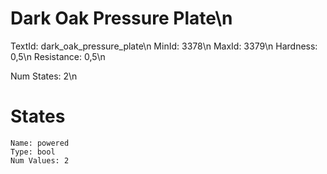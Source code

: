 # Dark Oak Pressure Plate\n
TextId: dark_oak_pressure_plate\n
MinId: 3378\n
MaxId: 3379\n
Hardness: 0,5\n
Resistance: 0,5\n

Num States: 2\n
# States
```
Name: powered
Type: bool
Num Values: 2
```